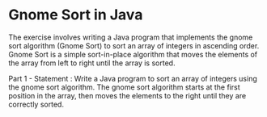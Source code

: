 # Gnome Sort in Java
The exercise involves writing a Java program that implements the gnome sort algorithm (Gnome Sort) to sort an array of integers in ascending order. Gnome Sort is a simple sort-in-place algorithm that moves the elements of the array from left to right until the array is sorted.

Part 1 - Statement :
Write a Java program to sort an array of integers using the gnome sort algorithm. The gnome sort algorithm starts at the first position in the array, then moves the elements to the right until they are correctly sorted.